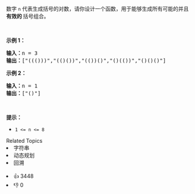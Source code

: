 <p>数字 <code>n</code>&nbsp;代表生成括号的对数，请你设计一个函数，用于能够生成所有可能的并且 <strong>有效的 </strong>括号组合。</p>

<p>&nbsp;</p>

<p><strong>示例 1：</strong></p>

<pre>
<strong>输入：</strong>n = 3
<strong>输出：</strong>["((()))","(()())","(())()","()(())","()()()"]
</pre>

<p><strong>示例 2：</strong></p>

<pre>
<strong>输入：</strong>n = 1
<strong>输出：</strong>["()"]
</pre>

<p>&nbsp;</p>

<p><strong>提示：</strong></p>

<ul> 
 <li><code>1 &lt;= n &lt;= 8</code></li> 
</ul>

<div><div>Related Topics</div><div><li>字符串</li><li>动态规划</li><li>回溯</li></div></div><br><div><li>👍 3448</li><li>👎 0</li></div>